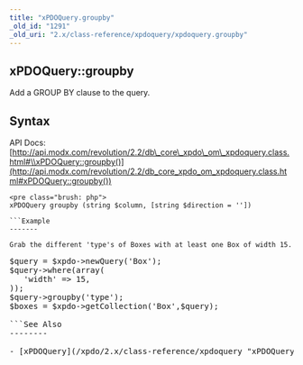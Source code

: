 ```yaml
---
title: "xPDOQuery.groupby"
_old_id: "1291"
_old_uri: "2.x/class-reference/xpdoquery/xpdoquery.groupby"
---
```


xPDOQuery::groupby
------------------

Add a GROUP BY clause to the query.

Syntax
------

API Docs: [http://api.modx.com/revolution/2.2/db\_core\_xpdo\_om\_xpdoquery.class.html#\\xPDOQuery::groupby()](http://api.modx.com/revolution/2.2/db_core_xpdo_om_xpdoquery.class.html#xPDOQuery::groupby())

```
<pre class="brush: php">
xPDOQuery groupby (string $column, [string $direction = ''])

```Example
-------

Grab the different 'type's of Boxes with at least one Box of width 15.

```
<pre class="brush: php">
$query = $xpdo->newQuery('Box');
$query->where(array(
   'width' => 15,
));
$query->groupby('type');
$boxes = $xpdo->getCollection('Box',$query);

```See Also
--------

- [xPDOQuery](/xpdo/2.x/class-reference/xpdoquery "xPDOQuery")